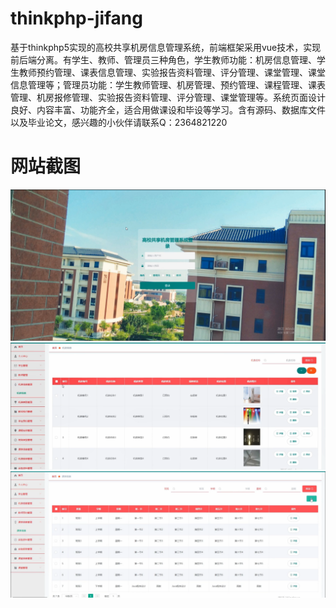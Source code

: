 # thinkphp-jifang
基于thinkphp5实现的高校共享机房信息管理系统，前端框架采用vue技术，实现前后端分离。有学生、教师、管理员三种角色，学生教师功能：机房信息管理、学生教师预约管理、课表信息管理、实验报告资料管理、评分管理、课堂管理、课堂信息管理等；管理员功能：学生教师管理、机房管理、预约管理、课程管理、课表管理、机房报修管理、实验报告资料管理、评分管理、课堂管理等。系统页面设计良好、内容丰富、功能齐全，适合用做课设和毕设等学习。含有源码、数据库文件以及毕业论文，感兴趣的小伙伴请联系Q：2364821220
# 网站截图
![image](https://github.com/hzl0898/thinkphp-jifang/blob/main/后台管理登录页面.png)
![image](https://github.com/hzl0898/thinkphp-jifang/blob/main/机房信息管理.png)
![image](https://github.com/hzl0898/thinkphp-jifang/blob/main/学生课表信息管理.png)
